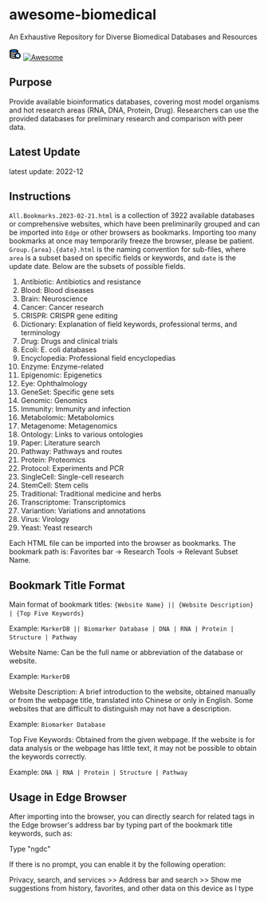 # awesome-biomedical
An Exhaustive Repository for Diverse Biomedical Databases and Resources

![ICON](icon-park--database-search.svg) [![Awesome](https://awesome.re/badge.svg)](https://awesome.re)

## Purpose
Provide available bioinformatics databases, covering most model organisms and hot research areas (RNA, DNA, Protein, Drug). Researchers can use the provided databases for preliminary research and comparison with peer data.

## Latest Update
latest update: 2022-12

## Instructions
`All.Bookmarks.2023-02-21.html` is a collection of 3922 available databases or comprehensive websites, which have been preliminarily grouped and can be imported into `Edge` or other browsers as bookmarks. Importing too many bookmarks at once may temporarily freeze the browser, please be patient.
`Group.{area}.{date}.html` is the naming convention for sub-files, where `area` is a subset based on specific fields or keywords, and `date` is the update date. Below are the subsets of possible fields.

1. Antibiotic: Antibiotics and resistance
2. Blood: Blood diseases
3. Brain: Neuroscience
4. Cancer: Cancer research
5. CRISPR: CRISPR gene editing
6. Dictionary: Explanation of field keywords, professional terms, and terminology
7. Drug: Drugs and clinical trials
8. Ecoli: E. coli databases
9. Encyclopedia: Professional field encyclopedias
10. Enzyme: Enzyme-related
11. Epigenomic: Epigenetics
12. Eye: Ophthalmology
13. GeneSet: Specific gene sets
14. Genomic: Genomics
15. Immunity: Immunity and infection
16. Metabolomic: Metabolomics
17. Metagenome: Metagenomics
18. Ontology: Links to various ontologies
19. Paper: Literature search
20. Pathway: Pathways and routes
21. Protein: Proteomics
22. Protocol: Experiments and PCR
23. SingleCell: Single-cell research
24. StemCell: Stem cells
25. Traditional: Traditional medicine and herbs
26. Transcriptome: Transcriptomics
27. Variantion: Variations and annotations
28. Virus: Virology
29. Yeast: Yeast research

Each HTML file can be imported into the browser as bookmarks. The bookmark path is: Favorites bar -> Research Tools -> Relevant Subset Name.

## Bookmark Title Format

Main format of bookmark titles: `{Website Name} || {Website Description} | {Top Five Keywords}`

Example: `MarkerDB || Biomarker Database | DNA | RNA | Protein | Structure | Pathway`

Website Name: Can be the full name or abbreviation of the database or website.

Example: `MarkerDB`

Website Description: A brief introduction to the website, obtained manually or from the webpage title, translated into Chinese or only in English. Some websites that are difficult to distinguish may not have a description.

Example: `Biomarker Database`

Top Five Keywords: Obtained from the given webpage. If the website is for data analysis or the webpage has little text, it may not be possible to obtain the keywords correctly.

Example: `DNA | RNA | Protein | Structure | Pathway`

## Usage in Edge Browser

After importing into the browser, you can directly search for related tags in the Edge browser's address bar by typing part of the bookmark title keywords, such as:

Type "ngdc"

If there is no prompt, you can enable it by the following operation:

Privacy, search, and services >> Address bar and search >> Show me suggestions from history, favorites, and other data on this device as I type